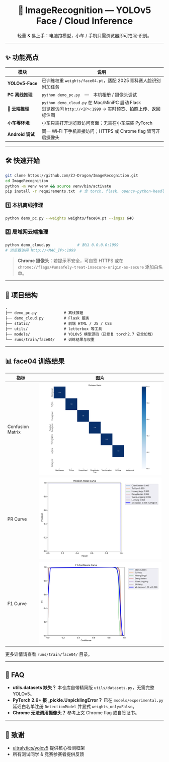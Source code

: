 <h1 align="center">🚗 ImageRecognition — YOLOv5 Face / Cloud Inference</h1>
<p align="center">
轻量 &amp; 易上手：电脑跑模型，小车 / 手机只需浏览器即可拍照‑识别。
</p>

---

## ✨ 功能亮点
| 模块 | 说明 |
|------|------|
| **YOLOv5‑Face** | 已训练权重 `weights/face04.pt`，适配 2025 青科赛人脸识别附加任务 |
| **PC 离线推理** | `python demo_pc.py` — 本机相册 / 摄像头调试 |
| **🚀 云端推理** | `python demo_cloud.py` 在 Mac/MiniPC 启动 Flask<br>浏览器访问 `http://<IP>:1999` → 实时预览、拍照上传、返回标注图 |
| **小车零环境** | 小车只需打开浏览器访问页面；无需在小车端装 PyTorch |
| **Android 调试** | 同一 Wi‑Fi 下手机直接访问；HTTPS 或 Chrome flag 皆可开启摄像头 |

---

## 🛠️ 快速开始

```bash
git clone https://github.com/ZJ-Dragon/ImageRecognition.git
cd ImageRecognition
python -m venv venv && source venv/bin/activate
pip install -r requirements.txt  # 含 torch, flask, opencv-python-headless…
```

### 1️⃣ 本机离线推理
```bash
python demo_pc.py --weights weights/face04.pt --imgsz 640
```

### 2️⃣ 局域网云端推理  
```bash
python demo_cloud.py            # 默认 0.0.0.0:1999
# 浏览器访问 http://<MAC_IP>:1999
```
> **Chrome 摄像头**：若提示不安全，可自签 HTTPS 或在 `chrome://flags/#unsafely-treat-insecure-origin-as-secure` 添加白名单。  

---

## 📁 项目结构
```
.
├── demo_pc.py            # 离线推理
├── demo_cloud.py         # Flask 服务
├── static/               # 前端 HTML / JS / CSS
├── utils/                # letterbox 等工具
├── models/               # YOLOv5 模型源码（已修复 torch2.7 安全加载）
└── runs/train/face04/    # 训练结果与权重
```

---

## 📊 face04 训练结果

| 指标 | 图片 |
|------|------|
| Confusion Matrix | ![](runs/train/face04/confusion_matrix.png) |
| PR Curve | ![](runs/train/face04/PR_curve.png) |
| F1 Curve | ![](runs/train/face04/F1_curve.png) |

更多详情请查看 `runs/train/face04/` 目录。

---

## 📝 FAQ

- **utils.datasets 缺失？** 本仓库自带精简版 `utils/datasets.py`，无需完整 YOLOv5。
- **PyTorch 2.6+ 报 _pickle.UnpicklingError？** 已在 `models/experimental.py` 延迟白名单注册 `DetectionModel` 并显式 `weights_only=False`。
- **Chrome 无法调用摄像头？** 参考上文 Chrome flag 或自签证书。

---

## 🙏 致谢
- [ultralytics/yolov5](https://github.com/ultralytics/yolov5) 提供核心检测框架  
- 所有测试同学 & 竞赛参赛者提供反馈  
